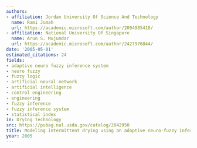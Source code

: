 ```yaml
---
authors:
- affiliation: Jordan University Of Science And Technology
  name: Rami Jumah
  url: https://academic.microsoft.com/author/2094985418/
- affiliation: National University Of Singapore
  name: Arun S. Mujumdar
  url: https://academic.microsoft.com/author/2427976844/
date: '2005-05-01'
estimated_citations: 24
fields:
- adaptive neuro fuzzy inference system
- neuro fuzzy
- fuzzy logic
- artificial neural network
- artificial intelligence
- control engineering
- engineering
- fuzzy inference
- fuzzy inference system
- statistical index
in: Drying Technology
src: https://pubag.nal.usda.gov/catalog/2042950
title: Modeling intermittent drying using an adaptive neuro-fuzzy inference system
year: 2005
---
```

